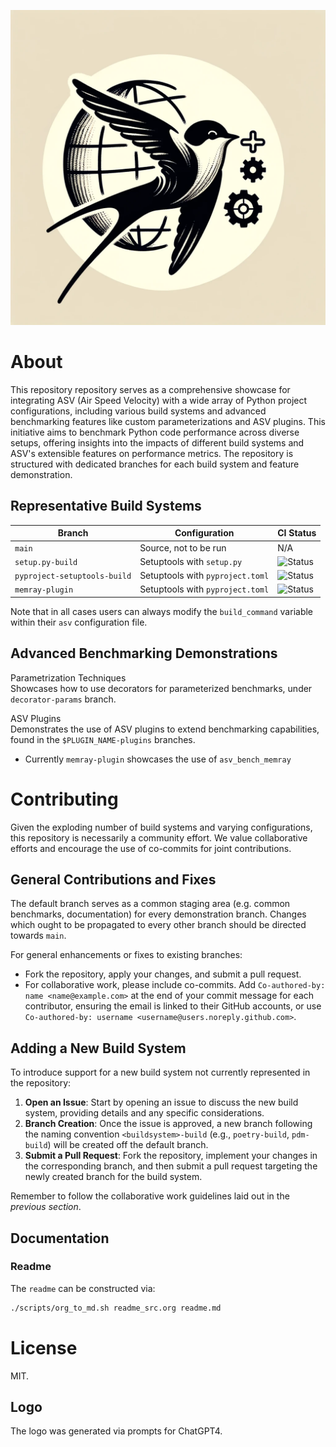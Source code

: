 ![Logo](./branding/logo/asv_samples_logo.png)

# About

This repository repository serves as a comprehensive showcase for
integrating ASV (Air Speed Velocity) with a wide array of Python project
configurations, including various build systems and advanced
benchmarking features like custom parameterizations and ASV plugins.
This initiative aims to benchmark Python code performance across diverse
setups, offering insights into the impacts of different build systems
and ASV's extensible features on performance metrics. The repository is
structured with dedicated branches for each build system and feature
demonstration.

## Representative Build Systems

| **Branch**                   | **Configuration**                | **CI Status**                                                                                                                  |
|------------------------------|----------------------------------|--------------------------------------------------------------------------------------------------------------------------------|
| `main`                       | Source, not to be run            | N/A                                                                                                                            |
| `setup.py-build`             | Setuptools with `setup.py`       | ![Status](https://github.com/HaoZeke/asv_samples/actions/workflows/build_test.yml/badge.svg?branch=setup.py-build)             |
| `pyproject-setuptools-build` | Setuptools with `pyproject.toml` | ![Status](https://github.com/HaoZeke/asv_samples/actions/workflows/build_test.yml/badge.svg?branch=pyproject-setuptools-build) |
| `memray-plugin`              | Setuptools with `pyproject.toml` | ![Status](https://github.com/HaoZeke/asv_samples/actions/workflows/build_test.yml/badge.svg?branch=memray-plugin)              |

Note that in all cases users can always modify the `build_command`
variable within their `asv` configuration file.

## Advanced Benchmarking Demonstrations

Parametrization Techniques  
Showcases how to use decorators for parameterized benchmarks, under
`decorator-params` branch.

ASV Plugins  
Demonstrates the use of ASV plugins to extend benchmarking capabilities,
found in the `$PLUGIN_NAME-plugins` branches.

- Currently `memray-plugin` showcases the use of `asv_bench_memray`

# Contributing

Given the exploding number of build systems and varying configurations,
this repository is necessarily a community effort. We value
collaborative efforts and encourage the use of co-commits for joint
contributions.

## General Contributions and Fixes

The default branch serves as a common staging area (e.g. common
benchmarks, documentation) for every demonstration branch. Changes which
ought to be propagated to every other branch should be directed towards
`main`.

For general enhancements or fixes to existing branches:

- Fork the repository, apply your changes, and submit a pull request.
- For collaborative work, please include co-commits. Add
  `Co-authored-by: name <name@example.com>` at the end of your commit
  message for each contributor, ensuring the email is linked to their
  GitHub accounts, or use
  `Co-authored-by: username <username@users.noreply.github.com>`.

## Adding a New Build System

To introduce support for a new build system not currently represented in
the repository:

1.  **Open an Issue**: Start by opening an issue to discuss the new
    build system, providing details and any specific considerations.
2.  **Branch Creation**: Once the issue is approved, a new branch
    following the naming convention `<buildsystem>-build` (e.g.,
    `poetry-build`, `pdm-build`) will be created off the default branch.
3.  **Submit a Pull Request**: Fork the repository, implement your
    changes in the corresponding branch, and then submit a pull request
    targeting the newly created branch for the build system.

Remember to follow the collaborative work guidelines laid out in the
<span class="spurious-link"
target="General Contributions and Fixes">*previous section*</span>.

## Documentation

### Readme

The `readme` can be constructed via:

``` bash
./scripts/org_to_md.sh readme_src.org readme.md
```

# License

MIT.

## Logo

The logo was generated via prompts for ChatGPT4.
